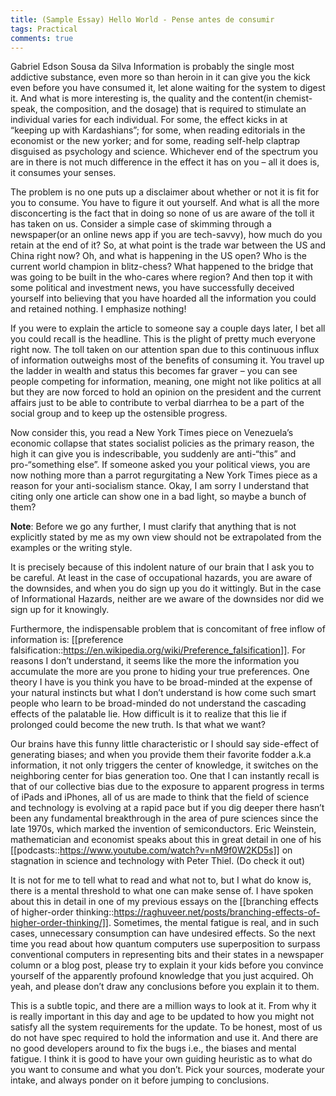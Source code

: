 ```yaml
---
title: (Sample Essay) Hello World - Pense antes de consumir
tags: Practical
comments: true
---
```


Gabriel Edson Sousa da Silva Information is probably the single most addictive substance, even more so than heroin in it can give you the kick even before you have consumed it, let alone waiting for the system to digest it. And what is more interesting is, the quality and the content(in chemist-speak, the composition, and the dosage) that is required to stimulate an individual varies for each individual. For some, the effect kicks in at “keeping up with Kardashians”; for some, when reading editorials in the economist or the new yorker; and for some, reading self-help claptrap disguised as psychology and science. Whichever end of the spectrum you are in there is not much difference in the effect it has on you – all it does is, it consumes your senses.

The problem is no one puts up a disclaimer about whether or not it is fit for you to consume. You have to figure it out yourself. And what is all the more disconcerting is the fact that in doing so none of us are aware of the toll it has taken on us. Consider a simple case of skimming through a newspaper(or an online news app if you are tech-savvy), how much do you retain at the end of it? So, at what point is the trade war between the US and China right now? Oh, and what is happening in the US open? Who is the current world champion in blitz-chess? What happened to the bridge that was going to be built in the who-cares where region? And then top it with some political and investment news, you have successfully deceived yourself into believing that you have hoarded all the information you could and retained nothing. I emphasize nothing!

If you were to explain the article to someone say a couple days later, I bet all you could recall is the headline. This is the plight of pretty much everyone right now. The toll taken on our attention span due to this continuous influx of information outweighs most of the benefits of consuming it. You travel up the ladder in wealth and status this becomes far graver – you can see people competing for information, meaning, one might not like politics at all but they are now forced to hold an opinion on the president and the current affairs just to be able to contribute to verbal diarrhea to be a part of the social group and to keep up the ostensible progress.

Now consider this, you read a New York Times piece on Venezuela’s economic collapse that states socialist policies as the primary reason, the high it can give you is indescribable, you suddenly are anti-“this” and pro-“something else”. If someone asked you your political views, you are now nothing more than a parrot regurgitating a New York Times piece as a reason for your anti-socialism stance. Okay, I am sorry I understand that citing only one article can show one in a bad light, so maybe a bunch of them?

**Note**: Before we go any further, I must clarify that anything that is not explicitly stated by me as my own view should not be extrapolated from the examples or the writing style.

It is precisely because of this indolent nature of our brain that I ask you to be careful. At least in the case of occupational hazards, you are aware of the downsides, and when you do sign up you do it wittingly. But in the case of Informational Hazards, neither are we aware of the downsides nor did we sign up for it knowingly.

Furthermore, the indispensable problem that is concomitant of free inflow of information is: [[preference falsification::https://en.wikipedia.org/wiki/Preference_falsification]]. For reasons I don’t understand, it seems like the more the information you accumulate the more are you prone to hiding your true preferences. One theory I have is you think you have to be broad-minded at the expense of your natural instincts but what I don’t understand is how come such smart people who learn to be broad-minded do not understand the cascading effects of the palatable lie. How difficult is it to realize that this lie if prolonged could become the new truth. Is that what we want?

Our brains have this funny little characteristic or I should say side-effect of generating biases; and when you provide them their favorite fodder a.k.a information, it not only triggers the center of knowledge, it switches on the neighboring center for bias generation too. One that I can instantly recall is that of our collective bias due to the exposure to apparent progress in terms of iPads and iPhones, all of us are made to think that the field of science and technology is evolving at a rapid pace but if you dig deeper there hasn’t been any fundamental breakthrough in the area of pure sciences since the late 1970s, which marked the invention of semiconductors. Eric Weinstein, mathematician and economist speaks about this in great detail in one of his [[podcasts::https://www.youtube.com/watch?v=nM9f0W2KD5s]] on stagnation in science and technology with Peter Thiel. (Do check it out)

It is not for me to tell what to read and what not to, but I what do know is, there is a mental threshold to what one can make sense of. I have spoken about this in detail in one of my previous essays on the [[branching effects of higher-order thinking::https://raghuveer.net/posts/branching-effects-of-higher-order-thinking/]]. Sometimes, the mental fatigue is real, and in such cases, unnecessary consumption can have undesired effects. So the next time you read about how quantum computers use superposition to surpass conventional computers in representing bits and their states in a newspaper column or a blog post, please try to explain it your kids before you convince yourself of the apparently profound knowledge that you just acquired. Oh yeah, and please don’t draw any conclusions before you explain it to them.

This is a subtle topic, and there are a million ways to look at it. From why it is really important in this day and age to be updated to how you might not satisfy all the system requirements for the update. To be honest, most of us do not have spec required to hold the information and use it. And there are no good developers around to fix the bugs i.e., the biases and mental fatigue. I think it is good to have your own guiding heuristic as to what do you want to consume and what you don’t. Pick your sources, moderate your intake, and always ponder on it before jumping to conclusions.
